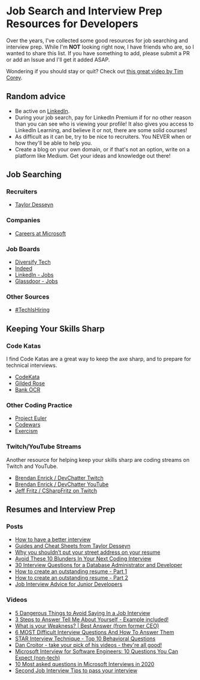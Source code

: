 # Job Search and Interview Prep Resources for Developers

Over the years, I've collected some good resources for job searching and interview prep. While I'm **NOT** looking right now, I have friends who are, so I wanted to share this list. If you have something to add, please submit a PR or add an Issue and I'll get it added ASAP.

Wondering if you should stay or quit? Check out [this great video by Tim Corey](https://www.youtube.com/watch?v=012u-528CxM&t=1s).

## Random advice

* Be active on [LinkedIn](https://www.linkedin.com/).
* During your job search, pay for LinkedIn Premium if for no other reason than you can see who is viewing your profile! It also gives you access to LinkedIn Learning, and believe it or not, there are some solid courses!
* As difficult as it can be, try to be nice to recruiters. You NEVER when or how they'll be able to help you.
* Create a blog on your own domain, or if that's not an option, write on a platform like Medium. Get your ideas and knowledge out there!

## Job Searching

### Recruiters

* [Taylor Desseyn](https://www.vaco.com/taylor/)

### Companies

* [Careers at Microsoft](https://careers.microsoft.com/us/en)

### Job Boards

* [Diversify Tech](https://www.diversifytech.com/job-board)
* [Indeed](https://www.indeed.com/)
* [LinkedIn - Jobs](https://www.linkedin.com/jobs/)
* [Glassdoor - Jobs](https://www.glassdoor.com/Job/index.htm)

### Other Sources

* [#TechIsHiring](https://twitter.com/TechIsHiring)

## Keeping Your Skills Sharp

### Code Katas

I find Code Katas are a great way to keep the axe sharp, and to prepare for technical interviews.

* [CodeKata](http://codekata.com/)
* [Gilded Rose](https://github.com/emilybache/GildedRose-Refactoring-Kata)
* [Bank OCR](https://code.joejag.com/coding-dojo/bank-ocr/)

### Other Coding Practice

* [Project Euler](https://projecteuler.net/archives)
* [Codewars](https://www.codewars.com/)
* [Exercism](https://exercism.org/)

### Twitch/YouTube Streams

Another resource for helping keep your skills sharp are coding streams on Twitch and YouTube.

* [Brendan Enrick / DevChatter Twitch](https://www.twitch.tv/devchatter)
* [Brendan Enrick / DevChatter YouTube](https://www.youtube.com/devchatter)
* [Jeff Fritz / CSharpFritz on Twitch](https://www.twitch.tv/csharpfritz)

## Resumes and Interview Prep

### Posts

* [How to have a better interview ](https://samestuffdifferentday.net/2022/01/26/interviewing-tips/)
* [Guides and Cheat Sheets from Taylor Desseyn](https://resources.vaco.com/taylor-desseyn-free-guides)
* [Why you shouldn’t put your street address on your resume](https://www.globalnerdy.com/2022/10/03/why-you-shouldnt-put-your-street-address-on-your-resume/)
* [Avoid These 10 Blunders In Your Next Coding Interview](https://dev.to/codewithvoid/avoid-these-10-blunders-in-your-next-coding-interview-1f7i)
* [30 Interview Questions for a Database Administrator and Developer ](https://www.sqltact.com/2023/02/30-interview-questions-for-database.html)
* [How to create an outstanding resume - Part 1](https://techcommunity.microsoft.com/t5/educator-developer-blog/how-to-create-an-outstanding-resume-part-1/ba-p/3746252)
* [How to create an outstanding resume - Part 2](https://techcommunity.microsoft.com/t5/educator-developer-blog/how-to-create-an-outstanding-resume-part-2/ba-p/3753829)
* [Job Interview Advice for Junior Developers](https://thenewstack.io/job-interview-advice-for-junior-developers/)

### Videos

* [5 Dangerous Things to Avoid Saying In a Job Interview](https://www.youtube.com/watch?v=wIjK-6Do6lg&list=LL&index=38)
* [3 Steps to Answer Tell Me About Yourself - Example included!](https://www.youtube.com/watch?v=1ey58zDpBgE&list=LL&index=41)
* [What is your Weakness? | Best Answer (from former CEO)](https://www.youtube.com/watch?v=yzWo8EXsfTs&list=LL&index=39)
* [6 MOST Difficult Interview Questions And How To Answer Them](https://www.youtube.com/watch?v=bQ1DovMfgxw&list=LL&index=41)
* [STAR Interview Technique - Top 10 Behavioral Questions](https://www.youtube.com/watch?v=WSbN-0swDgM&list=LL&index=42)
* [Dan Croitor - take your pick of his videos - they're all good!](https://www.youtube.com/c/DanCroitor/featured)
* [Microsoft Interview for Software Engineers: 10 Questions You Can Expect (non-tech)](https://www.youtube.com/watch?v=B0u7Lp2olyo)
* [10 Most asked questions in Microsoft Interviews in 2020](https://www.youtube.com/watch?v=oDbrVVYDXwU)
* [Second Job Interview Tips to pass your interview](https://www.youtube.com/watch?v=6EpTcWo5GrA)
